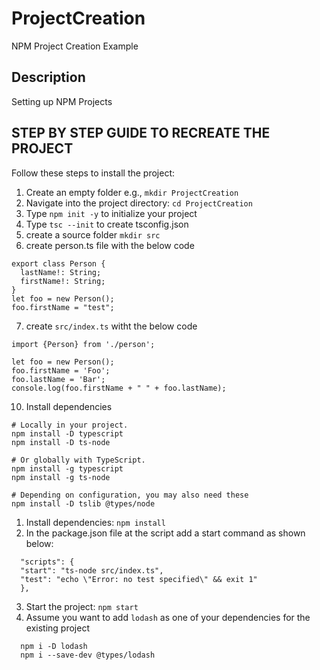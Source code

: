 # ProjectCreation
NPM Project Creation Example

## Description

Setting up NPM Projects

## STEP BY STEP GUIDE TO RECREATE THE PROJECT

Follow these steps to install the project:

1. Create an empty folder e.g., `mkdir ProjectCreation`
2. Navigate into the project directory: `cd ProjectCreation`
3. Type `npm init -y` to initialize your project
4. Type `tsc --init` to create tsconfig.json
5. create a source folder `mkdir src` 
6. create person.ts file with the below code
```typescript:
export class Person {
  lastName!: String;
  firstName!: String;
}
let foo = new Person();
foo.firstName = "test";
```
7. create `src/index.ts` witht the below code
   
```typescript:
import {Person} from './person';

let foo = new Person();
foo.firstName = 'Foo';
foo.lastName = 'Bar';
console.log(foo.firstName + " " + foo.lastName);
```
10. Install dependencies
```bash:
# Locally in your project.
npm install -D typescript
npm install -D ts-node

# Or globally with TypeScript.
npm install -g typescript
npm install -g ts-node

# Depending on configuration, you may also need these
npm install -D tslib @types/node
```

1. Install dependencies: `npm install`
2. In the package.json file at the script add a start command as shown below:
  ```json:
    "scripts": {
    "start": "ts-node src/index.ts",
    "test": "echo \"Error: no test specified\" && exit 1"
    },
  ```
3. Start the project: `npm start` 
4. Assume you want to add `lodash` as one of your dependencies for the existing project
```bash:
  npm i -D lodash
  npm i --save-dev @types/lodash
  ```
